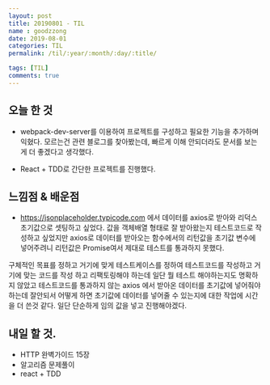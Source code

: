 ```yaml
---
layout: post
title: 20190801 - TIL
name : goodzzong
date: 2019-08-01
categories: TIL
permalink: /til/:year/:month/:day/:title/

tags: [TIL]
comments: true
---
```


## 오늘 한 것

- webpack-dev-server를 이용하여 프로젝트를 구성하고 필요한 기능을 추가하며 익혔다. 
 모르는건 관련 블로그를 찾아봤는데, 빠르게 이해 안되더라도 문서를 보는게 더 좋겠다고 생각했다.

- React + TDD로 간단한 프로젝트를 진행했다. 

## 느낌점 & 배운점
- https://jsonplaceholder.typicode.com 에서 데이터를 axios로 받아와 리덕스 초기값으로 셋팅하고 싶었다.
값을 객체배열 형태로 잘 받아왔는지 테스트코드로 작성하고 싶었지만 axios로 데이터를 받아오는 함수에서의 
리턴값을 초기값 변수에 넣어주려니 리턴값은 Promise여서 제대로 테스트를 통과하지 못했다.

구체적인 목표를 정하고 거기에 맞게 테스트케이스를 정하여 테스트코드를 작성하고 거기에 맞는 코드를 작성
하고 리팩토링해야 하는데 일단 뭘 테스트 해야하는지도 명확하지 않았고 테스트코드를 통과하지 않는 axios
에서 받아온 데이터를 초기값에 넣어줘야 하는데 잘안되서 어떻게 하면 초기값에 데이터를 넣어줄 수 있는지에
대한 작업에 시간을 더 쓴것 같다.
일단 단순하게 임의 값을 넣고 진행해야겠다.

  
## 내일 할 것.

- HTTP 완벽가이드 15장 
- 알고리즘 문제풀이
- react + TDD

